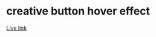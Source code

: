 # creative button hover effect

[Live link](https://tusersheikh.github.io/learning-css-animations/task-25/)
